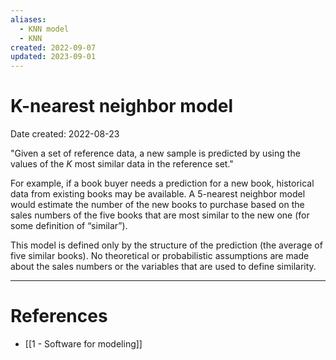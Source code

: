 ```yaml
---
aliases:
  - KNN model
  - KNN
created: 2022-09-07
updated: 2023-09-01
---
```


# K-nearest neighbor model
Date created: 2022-08-23

"Given a set of reference data, a new sample is predicted by using the values of the _K_ most similar data in the reference set."

For example, if a book buyer needs a prediction for a new book, historical data from existing books may be available. A 5-nearest neighbor model would estimate the number of the new books to purchase based on the sales numbers of the five books that are most similar to the new one (for some definition of “similar”).

This model is defined only by the structure of the prediction (the average of five similar books). No theoretical or probabilistic assumptions are made about the sales numbers or the variables that are used to define similarity.

---
# References
* [[1 - Software for modeling]]